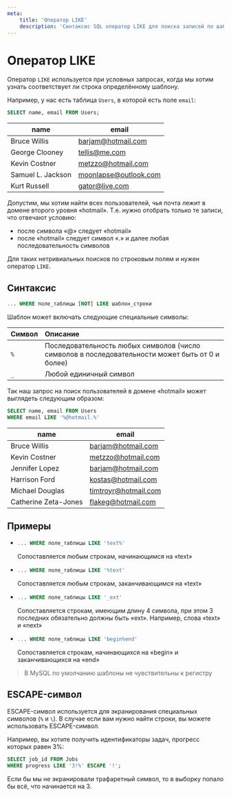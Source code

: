 ```yaml
---
meta:
    title: 'Оператор LIKE'
    description: 'Синтаксис SQL оператор LIKE для поиска записей по шаблонной строке'
---
```


# Оператор LIKE

Оператор `LIKE` используется при условных запросах, когда мы хотим узнать соответствует ли строка определённому шаблону.

Например, у нас есть таблица `Users`, в которой есть поле `email`:

```sql
SELECT name, email FROM Users;
```

| name              | email                 |
| ----------------- | --------------------- |
| Bruce Willis      | barjam@hotmail.com    |
| George Clooney    | tellis@me.com         |
| Kevin Costner     | metzzo@hotmail.com    |
| Samuel L. Jackson | moonlapse@outlook.com |
| Kurt Russell      | gator@live.com        |

Допустим, мы хотим найти всех пользователей, чья почта лежит в домене второго уровня «hotmail». Т.е. нужно отобрать только те записи, что
отвечают условию:

- после символа «@» следует «hotmail»
- после «hotmail» следует символ «.» и далее любая последовательность символов

Для таких нетривиальных поисков по строковым полям и нужен оператор `LIKE`.

## Синтаксис

```sql
... WHERE поле_таблицы [NOT] LIKE шаблон_строки
```

Шаблон может включать следующие специальные символы:

| Символ | Описание                                                                                        |
| :----- | :---------------------------------------------------------------------------------------------- |
| `%`    | Последовательность любых символов (число символов в последовательности может быть от 0 и более) |
| `_`    | Любой единичный символ                                                                          |

Так наш запрос на поиск пользователей в домене «hotmail» может выглядеть следующим образом:

```sql
SELECT name, email FROM Users
WHERE email LIKE '%@hotmail.%'
```

| name                 | email                |
| -------------------- | -------------------- |
| Bruce Willis         | barjam@hotmail.com   |
| Kevin Costner        | metzzo@hotmail.com   |
| Jennifer Lopez       | barjam@hotmail.com   |
| Harrison Ford        | kostas@hotmail.com   |
| Michael Douglas      | timtroyr@hotmail.com |
| Catherine Zeta-Jones | flakeg@hotmail.com   |

## Примеры

- ```sql
  ... WHERE поле_таблицы LIKE 'text%'
  ```

  Сопоставляется любым строкам, начинающимся на «text»

- ```sql
  ... WHERE поле_таблицы LIKE '%text'
  ```

  Сопоставляется любым строкам, заканчивающимся на «text»

- ```sql
  ... WHERE поле_таблицы LIKE '_ext'
  ```

  Сопоставляется строкам, имеющим длину 4 символа, при этом 3 последних обязательно должны быть «ext». Например, слова «text» и «next»

- ```sql
  ... WHERE поле_таблицы LIKE 'begin%end'
  ```
  Сопоставляется строкам, начинающихся на «begin» и заканчивающихся на «end»

> В MySQL по умолчанию шаблоны не чувствительны к регистру

## ESCAPE-символ

ESCAPE-символ используется для экранирования специальных символов (`%` и `\`).
В случае если вам нужно найти строки, вы можете использовать ESCAPE-символ.

Например, вы хотите получить идентификаторы задач, прогресс которых равен 3%:

```sql
SELECT job_id FROM Jobs
WHERE progress LIKE '3!%' ESCAPE '!';
```

Если бы мы не экранировали трафаретный символ, то в выборку попало бы всё, что начинается на 3.
